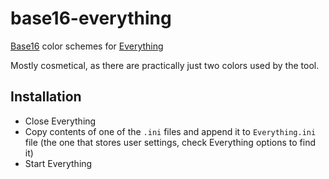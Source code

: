 # base16-everything

[Base16](https://github.com/chriskempson/base16) color schemes for [Everything](https://www.voidtools.com/)

Mostly cosmetical, as there are practically just two colors used by the tool.

## Installation

* Close Everything
* Copy contents of one of the `.ini` files and append it to `Everything.ini` file (the one that stores user settings, check Everything options to find it)
* Start Everything